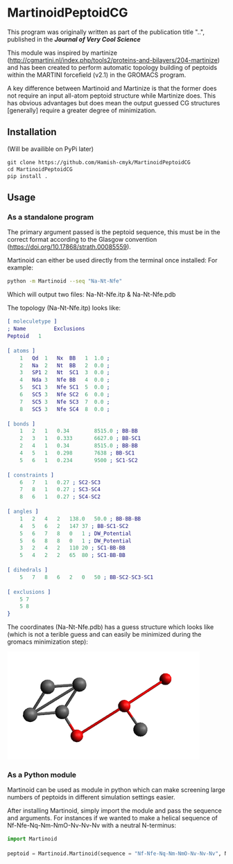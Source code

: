 # MartinoidPeptoidCG

This program was originally written as part of the publication title "..", published in the ***Journal of Very Cool Science***

This module was inspired by martinize (http://cgmartini.nl/index.php/tools2/proteins-and-bilayers/204-martinize) and has been created to perform automatic topology building of peptoids within the MARTINI forcefield (v2.1) in the GROMACS program.

A key difference between Martinoid and Martinize is that the former does not require an input all-atom peptoid structure while Martinize does. This has obvious advantages but does mean the output guessed CG structures [generally] require a greater degree of minimization.

## Installation
(Will be availible on PyPi later)

	git clone https://github.com/Hamish-cmyk/MartinoidPeptoidCG
	cd MartinoidPeptoidCG
	pip install .

## Usage
### As a standalone program
The primary argument passed is the peptoid sequence, this must be in the correct format according to the Glasgow convention (https://doi.org/10.17868/strath.00085559).

Martinoid can either be used directly from the terminal once installed:
For example:
```bash
python -m Martinoid --seq "Na-Nt-Nfe"
```
Which will output two files: Na-Nt-Nfe.itp & Na-Nt-Nfe.pdb

The topology (Na-Nt-Nfe.itp) looks like:
```erlang
[ moleculetype ]
; Name         Exclusions
Peptoid   1

[ atoms ]
	1	Qd	1	Nx	BB	 1  1.0 ; 
	2	Na	2	Nt	BB	 2  0.0 ; 
	3	SP1	2	Nt	SC1	 3  0.0 ; 
	4	Nda	3	Nfe	BB	 4  0.0 ; 
	5	SC1	3	Nfe	SC1	 5  0.0 ; 
	6	SC5	3	Nfe	SC2	 6  0.0 ; 
	7	SC5	3	Nfe	SC3	 7  0.0 ; 
	8	SC5	3	Nfe	SC4	 8  0.0 ; 

[ bonds ]
	1	2	1	0.34		8515.0 ; BB-BB
	2	3	1	0.333		6627.0 ; BB-SC1
	2	4	1	0.34		8515.0 ; BB-BB
	4	5	1	0.298		7638 ; BB-SC1
	5	6	1	0.234		9500 ; SC1-SC2

[ constraints ]
	6	7	1	0.27 ; SC2-SC3
	7	8	1	0.27 ; SC3-SC4
	8	6	1	0.27 ; SC4-SC2

[ angles ]
	1	2	4	2	138.0	50.0 ; BB-BB-BB
	4	5	6	2	147	37 ; BB-SC1-SC2
	5	6	7	8	0	1 ; DW_Potential
	5	6	8	8	0	1 ; DW_Potential
	3	2	4	2	110	20 ; SC1-BB-BB
	5	4	2	2	65	80 ; SC1-BB-BB

[ dihedrals ]
	5	7	8	6	2	0	50 ; BB-SC2-SC3-SC1 

[ exclusions ]
	5 7
	5 8
}
```

The coordinates (Na-Nt-Nfe.pdb) has a guess structure which looks like (which is not a terible guess and can easily be minimized during the gromacs minimization step):

![alt text](images/Na-Nt-Nfe.png "Na-Nt-Nfe.pdb")

### As a Python module
Martinoid can be used as module in python which can make screening large numbers of peptoids in different simulation settings easier.

After installing Martinoid, simply import the module and pass the sequence and arguments. For instances if we wanted to make a helical sequence of Nf-Nfe-Nq-Nm-NmO-Nv-Nv-Nv with a neutral N-terminus:

```python
import Martinoid

peptoid = Martinoid.Martinoid(sequence = "Nf-Nfe-Nq-Nm-NmO-Nv-Nv-Nv", NTC=True, Helical=True)
```